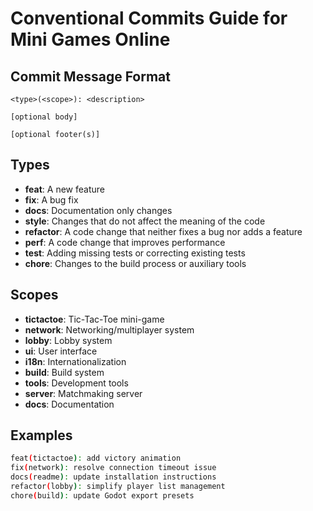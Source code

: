 # Conventional Commits Guide for Mini Games Online

## Commit Message Format

```
<type>(<scope>): <description>

[optional body]

[optional footer(s)]
```

## Types

- **feat**: A new feature
- **fix**: A bug fix
- **docs**: Documentation only changes
- **style**: Changes that do not affect the meaning of the code
- **refactor**: A code change that neither fixes a bug nor adds a feature
- **perf**: A code change that improves performance
- **test**: Adding missing tests or correcting existing tests
- **chore**: Changes to the build process or auxiliary tools

## Scopes

- **tictactoe**: Tic-Tac-Toe mini-game
- **network**: Networking/multiplayer system
- **lobby**: Lobby system
- **ui**: User interface
- **i18n**: Internationalization
- **build**: Build system
- **tools**: Development tools
- **server**: Matchmaking server
- **docs**: Documentation

## Examples

```bash
feat(tictactoe): add victory animation
fix(network): resolve connection timeout issue
docs(readme): update installation instructions
refactor(lobby): simplify player list management
chore(build): update Godot export presets
```
